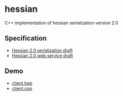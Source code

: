 # hessian

C++ implementation of hessian serialization version 2.0

## Specification

* [Hessian 2.0 serialization draft](http://hessian.caucho.com/doc/hessian-serialization.html)
* [Hessian 2.0 web service draft](http://hessian.caucho.com/doc/hessian-ws.html)

## Demo

* [client.hpp](../hessian/master/example/client.hpp)
* [client.cpp](../hessian/master/example/client.cpp)
